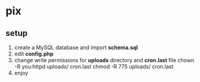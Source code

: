 pix
===============

setup
------------------

1.  create a MySQL database and import **schema.sql**
2.  edit **config.php**
3.  change write permissions for **uploads** directory and **cron.last** file
        chown -R you:httpd uploads/ cron.last
        chmod -R 775 uploads/ cron.last
4.  enjoy
